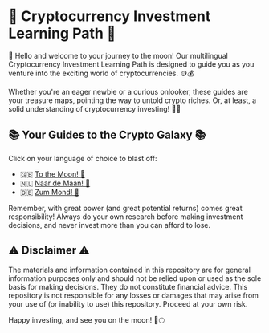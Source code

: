 # 🚀 Cryptocurrency Investment Learning Path 🚀

👋 Hello and welcome to your journey to the moon! Our multilingual Cryptocurrency Investment Learning Path is designed to guide you as you venture into the exciting world of cryptocurrencies. 🪙💰

Whether you're an eager newbie or a curious onlooker, these guides are your treasure maps, pointing the way to untold crypto riches. Or, at least, a solid understanding of cryptocurrency investing! 🧠💡

## 📚 Your Guides to the Crypto Galaxy 📚

Click on your language of choice to blast off:

- 🇬🇧 [To the Moon! 🚀](docs/English.md)
- 🇳🇱 [Naar de Maan! 🚀](docs/Dutch.md)
- 🇩🇪 [Zum Mond! 🚀](docs/German.md)

Remember, with great power (and great potential returns) comes great responsibility! Always do your own research before making investment decisions, and never invest more than you can afford to lose.

## ⚠️ Disclaimer ⚠️
The materials and information contained in this repository are for general information purposes only and should not be relied upon or used as the sole basis for making decisions. They do not constitute financial advice. This repository is not responsible for any losses or damages that may arise from your use of (or inability to use) this repository. Proceed at your own risk.

Happy investing, and see you on the moon! 🚀🌕
